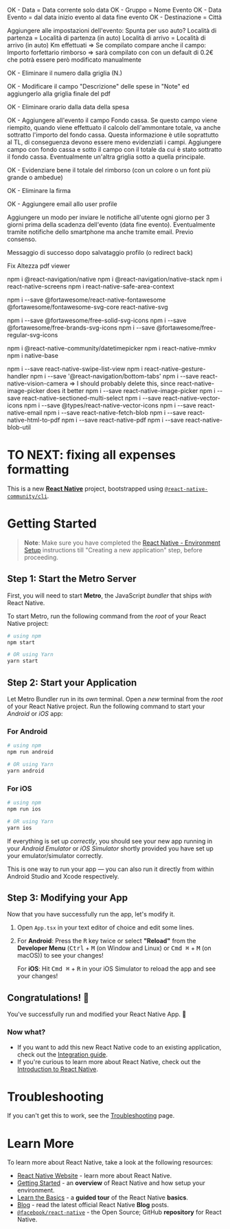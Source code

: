 OK - Data = Data corrente solo data
OK - Gruppo = Nome Evento
OK - Data Evento = dal data inizio evento al data fine evento
OK - Destinazione = Città

Aggiungere alle impostazioni dell'evento:
Spunta per uso auto?
Località di partenza = Località di partenza (in auto)
Località di arrivo = Località di arrivo (in auto)
Km effettuati => Se compilato compare anche il campo:
Importo forfettario rimborso => sarà compilato con con un default di 0.2€ che potrà essere però modificato manualmente

OK - Eliminare il numero dalla griglia (N.)

OK - Modificare il campo "Descrizione" delle spese in "Note" ed aggiungerlo alla griglia finale del pdf

OK - Eliminare orario dalla data della spesa

OK - Aggiungere all'evento il campo Fondo cassa. Se questo campo viene riempito, quando viene effettuato il calcolo dell'ammontare totale, va anche sottratto l'importo del fondo cassa. Questa informazione è utile soprattutto al TL, di conseguenza devono essere meno evidenziati i campi. Aggiungere campo con fondo cassa e sotto il campo con il totale da cui è stato sottratto il fondo cassa. Eventualmente un'altra griglia sotto a quella principale.

OK - Evidenziare bene il totale del rimborso (con un colore o un font più grande o ambedue)

OK - Eliminare la firma

OK - Aggiungere email allo user profile

Aggiungere un modo per inviare le notifiche all'utente ogni giorno per 3 giorni prima della scadenza dell'evento (data fine evento). Eventualmente tramite notifiche dello smartphone ma anche tramite email. Previo consenso.

Messaggio di successo dopo salvataggio profilo (o redirect back)

Fix Altezza pdf viewer



npm i @react-navigation/native
npm i @react-navigation/native-stack
npm i react-native-screens
npm i react-native-safe-area-context

npm i --save @fortawesome/react-native-fontawesome @fortawesome/fontawesome-svg-core react-native-svg

npm i --save @fortawesome/free-solid-svg-icons
npm i --save @fortawesome/free-brands-svg-icons
npm i --save @fortawesome/free-regular-svg-icons

npm i @react-native-community/datetimepicker
npm i react-native-mmkv
npm i native-base

npm i --save react-native-swipe-list-view
npm i react-native-gesture-handler
npm i --save '@react-navigation/bottom-tabs'
npm i --save react-native-vision-camera => I should probably delete this, since react-native-image-picker does it better
npm i --save react-native-image-picker
npm i --save react-native-sectioned-multi-select
npm i --save react-native-vector-icons
npm i --save @types/react-native-vector-icons
npm i --save react-native-email
npm i --save react-native-fetch-blob
npm i --save react-native-html-to-pdf
npm i --save react-native-pdf
npm i --save react-native-blob-util

# TO NEXT: fixing all expenses formatting

This is a new [**React Native**](https://reactnative.dev) project, bootstrapped using [`@react-native-community/cli`](https://github.com/react-native-community/cli).

# Getting Started

>**Note**: Make sure you have completed the [React Native - Environment Setup](https://reactnative.dev/docs/environment-setup) instructions till "Creating a new application" step, before proceeding.

## Step 1: Start the Metro Server

First, you will need to start **Metro**, the JavaScript _bundler_ that ships _with_ React Native.

To start Metro, run the following command from the _root_ of your React Native project:

```bash
# using npm
npm start

# OR using Yarn
yarn start
```

## Step 2: Start your Application

Let Metro Bundler run in its _own_ terminal. Open a _new_ terminal from the _root_ of your React Native project. Run the following command to start your _Android_ or _iOS_ app:

### For Android

```bash
# using npm
npm run android

# OR using Yarn
yarn android
```

### For iOS

```bash
# using npm
npm run ios

# OR using Yarn
yarn ios
```

If everything is set up _correctly_, you should see your new app running in your _Android Emulator_ or _iOS Simulator_ shortly provided you have set up your emulator/simulator correctly.

This is one way to run your app — you can also run it directly from within Android Studio and Xcode respectively.

## Step 3: Modifying your App

Now that you have successfully run the app, let's modify it.

1. Open `App.tsx` in your text editor of choice and edit some lines.
2. For **Android**: Press the <kbd>R</kbd> key twice or select **"Reload"** from the **Developer Menu** (<kbd>Ctrl</kbd> + <kbd>M</kbd> (on Window and Linux) or <kbd>Cmd ⌘</kbd> + <kbd>M</kbd> (on macOS)) to see your changes!

   For **iOS**: Hit <kbd>Cmd ⌘</kbd> + <kbd>R</kbd> in your iOS Simulator to reload the app and see your changes!

## Congratulations! :tada:

You've successfully run and modified your React Native App. :partying_face:

### Now what?

- If you want to add this new React Native code to an existing application, check out the [Integration guide](https://reactnative.dev/docs/integration-with-existing-apps).
- If you're curious to learn more about React Native, check out the [Introduction to React Native](https://reactnative.dev/docs/getting-started).

# Troubleshooting

If you can't get this to work, see the [Troubleshooting](https://reactnative.dev/docs/troubleshooting) page.

# Learn More

To learn more about React Native, take a look at the following resources:

- [React Native Website](https://reactnative.dev) - learn more about React Native.
- [Getting Started](https://reactnative.dev/docs/environment-setup) - an **overview** of React Native and how setup your environment.
- [Learn the Basics](https://reactnative.dev/docs/getting-started) - a **guided tour** of the React Native **basics**.
- [Blog](https://reactnative.dev/blog) - read the latest official React Native **Blog** posts.
- [`@facebook/react-native`](https://github.com/facebook/react-native) - the Open Source; GitHub **repository** for React Native.
